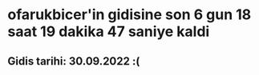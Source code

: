 # ofarukbicer'in gidisine son 6 gun 18 saat 19 dakika 47 saniye kaldi

## Gidis tarihi: 30.09.2022 :(